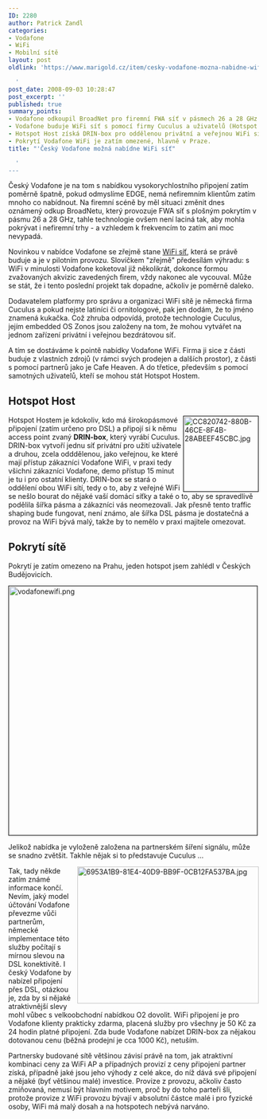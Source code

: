 ```yaml
---
ID: 2280
author: Patrick Zandl
categories:
- Vodafone
- WiFi
- Mobilní sítě
layout: post
oldlink: 'https://www.marigold.cz/item/cesky-vodafone-mozna-nabidne-wifi-sit

  '
post_date: 2008-09-03 10:28:47
post_excerpt: ''
published: true
summary_points:
- Vodafone odkoupil BroadNet pro firemní FWA síť v pásmech 26 a 28 GHz.
- Vodafone buduje WiFi síť s pomocí firmy Cuculus a uživatelů (Hotspot Host).
- Hotspot Host získá DRIN-box pro oddělenou privátní a veřejnou WiFi síť.
- Pokrytí Vodafone WiFi je zatím omezené, hlavně v Praze.
title: "'Český Vodafone možná nabídne WiFi síť"

  '
---
```


Český Vodafone je na tom s nabídkou vysokorychlostního připojení zatím poměrně špatně, pokud odmyslíme EDGE, nemá nefiremním klientům zatím mnoho co nabídnout. Na firemní scéně by měl situaci změnit dnes oznámený odkup BroadNetu, který provozuje FWA síť s plošným pokrytím v pásmu 26 a 28 GHz, tahle technologie ovšem není laciná tak, aby mohla pokrývat i nefiremní trhy - a vzhledem k frekvencím to zatím ani moc nevypadá. 

Novinkou v nabídce Vodafone se zřejmě stane <a href="http://wifi.vodafone.cz">WiFi síť</a>, která se právě buduje a je v pilotním provozu. Slovíčkem "zřejmě" předesílám výhradu: s WiFi v minulosti Vodafone koketoval již několikrát, dokonce formou zvažovaných akvizic zavedených firem, vždy nakonec ale vycouval. Může se stát, že i tento poslední projekt tak dopadne, ačkoliv je poměrně daleko. 

Dodavatelem platformy pro správu a organizaci WiFi sítě je německá firma Cuculus a pokud nejste latiníci či ornitologové, pak jen dodám, že to jméno znamená kukačka. Což zhruba odpovídá, protože technologie Cuculus, jejím embedded OS Zonos jsou založeny na tom, že mohou vytvářet na jednom zařízení privátní i veřejnou bezdrátovou síť.  

A tím se dostáváme k pointě nabídky Vodafone WiFi. Firma ji sice z části buduje z vlastních zdrojů (v rámci svých prodejen a dalších prostor), z části s pomocí partnerů jako je Cafe Heaven. A do třetice, především s pomocí samotných uživatelů, kteří se mohou stát Hotspot Hostem. 

<h2>Hotspot Host</h2>

<img src="http://www.marigold.cz/wp-content/uploads/cc820742-880b-46ce-8f4b-28abeef45cbc.jpg" alt="CC820742-880B-46CE-8F4B-28ABEEF45CBC.jpg" border="1" width="150" height="151" align="right" />Hotspot Hostem je kdokoliv, kdo má širokopásmové připojení (zatím určeno pro DSL) a připojí si k němu access point zvaný <strong>DRIN-box</strong>, který vyrábí Cuculus. DRIN-box vytvoří jednu síť privátní pro užití uživatele a druhou, zcela odddělenou, jako veřejnou, ke které mají přístup zákazníci Vodafone WiFi, v praxi tedy všichni zákazníci Vodafone, demo přístup 15 minut je tu i pro ostatní klienty. DRIN-box se stará o oddělení obou WiFi sítí, tedy o to, aby z veřejné WiFi se nešlo bourat do nějaké vaší domácí síťky a také o to, aby se spravedlivě podělila šířka pásma a zákazníci vás neomezovali. Jak přesně tento traffic shaping bude fungovat, není známo, ale šířka DSL pásma je dostatečná a provoz na WiFi bývá malý, takže by to nemělo v praxi majitele omezovat. 

<h2>Pokrytí sítě</h2>

Pokrytí je zatím omezeno na Prahu, jeden hotspot jsem zahlédl v Českých Budějovicích. 

<img src="http://www.marigold.cz/wp-content/uploads/vodafonewifi.png" alt="vodafonewifi.png" border="1" width="500" />

Jelikož nabídka je vyloženě založena na partnerském šíření signálu, může se snadno zvětšit. Takhle nějak si to představuje Cuculus ... 

<img src="http://www.marigold.cz/wp-content/uploads/6953a1b9-81e4-40d9-bb9f-0cb12fa537ba.jpg" alt="6953A1B9-81E4-40D9-BB9F-0CB12FA537BA.jpg" border="0" width="365" height="275" align="right" />

Tak, tady někde zatím známé informace končí. Nevím, jaký model účtování Vodafone převezme vůči partnerům, německé implementace této služby počítají s mírnou slevou na DSL konektivitě. I český Vodafone by nabízel připojení přes DSL, otázkou je, zda by si nějaké atraktivnější slevy mohl vůbec s velkoobchodní nabídkou O2 dovolit.  WiFi připojení je pro Vodafone klienty prakticky zdarma, placená služby pro všechny je 50 Kč za 24 hodin platné připojení. Zda bude Vodafone nabízet DRIN-box za nějakou dotovanou cenu (běžná prodejní je cca 1000 Kč), netuším. 

Partnersky budované sítě většinou závisí právě na tom, jak atraktivní kombinaci ceny za WiFi AP a případných provizí z ceny připojení partner získá, případně jaké jsou jeho výhody z celé akce, do níž dává své připojení a nějaké (byť většinou malé) investice. Provize z provozu, ačkoliv často zmiňovaná, nemusí být hlavním motivem, proč by do toho parteři šli, protože provize z WiFi provozu bývají v absolutní částce malé i pro fyzické osoby, WiFi má malý dosah a na hotspotech nebývá narváno.